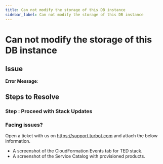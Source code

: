 ```yaml
---
title: Can not modify the storage of this DB instance
sidebar_label: Can not modify the storage of this DB instance
---
```


# Can not modify the storage of this DB instance

## Issue

**Error Message**:

## Steps to Resolve

### Step : Proceed with Stack Updates

### Facing issues?

Open a ticket with us on https://support.turbot.com and attach the below information.

* A screenshot of the CloudFormation Events tab for TED stack.
* A screenshot of the Service Catalog with provisioned products.
